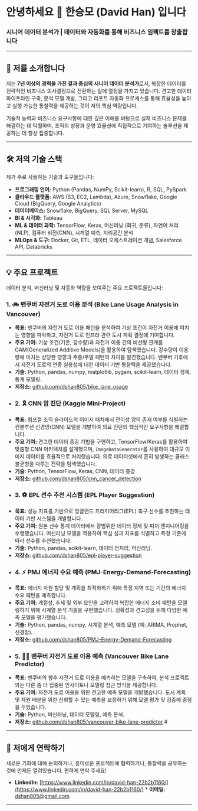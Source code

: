 # 안녕하세요 👋 한승모 (David Han) 입니다

### 시니어 데이터 분석가 | 데이터와 자동화를 통해 비즈니스 임팩트를 창출합니다

---

## 🚀 저를 소개합니다

저는 **7년 이상의 경력을 가진 결과 중심의 시니어 데이터 분석가**로서, 복잡한 데이터를 전략적인 비즈니스 의사결정으로 전환하는 일에 열정을 가지고 있습니다. 견고한 데이터 파이프라인 구축, 분석 모델 개발, 그리고 리포트 자동화 프로세스를 통해 효율성을 높이고 실행 가능한 통찰력을 제공하는 것이 저의 핵심 역량입니다.

기술적 능력과 비즈니스 요구사항에 대한 깊은 이해를 바탕으로 실제 비즈니스 문제를 해결하는 데 탁월하며, 조직의 성장과 운영 효율성에 직접적으로 기여하는 솔루션을 제공하는 데 항상 집중합니다.

---

## 🛠️ 저의 기술 스택

제가 주로 사용하는 기술과 도구들입니다:

* **프로그래밍 언어:** Python (Pandas, NumPy, Scikit-learn), R, SQL, PySpark
* **클라우드 플랫폼:** AWS (S3, EC2, Lambda), Azure, Snowflake, Google Cloud (BigQuery, Google Analytics)
* **데이터베이스:** Snowflake, BigQuery, SQL Server, MySQL
* **BI & 시각화:** Tableau
* **ML & 데이터 과학:** TensorFlow, Keras, 머신러닝 (회귀, 분류), 자연어 처리(NLP), 컴퓨터 비전(CNN), 시계열 예측, 지리공간 분석
* **MLOps & 도구:** Docker, Git, ETL, 데이터 오케스트레이션 개념, Salesforce API, Databricks

---

## 💡 주요 프로젝트

데이터 분석, 머신러닝 및 자동화 역량을 보여주는 주요 프로젝트들입니다:

### 1. 🚲 밴쿠버 자전거 도로 이용 분석 (Bike Lane Usage Analysis in Vancouver)
* **목표:** 밴쿠버의 자전거 도로 이용 패턴을 분석하여 기상 조건이 자전거 이용에 미치는 영향을 파악하고, 자전거 도로 인프라 관련 도시 계획 결정에 기여합니다.
* **주요 기여:** 기상 조건(기온, 강수량)과 자전거 이용 간의 비선형 관계를 GAM(Generalized Additive Models)을 활용하여 탐색했습니다. 강수량이 이용량에 미치는 상당한 영향과 주중/주말 패턴의 차이를 발견했습니다. 밴쿠버 기후에서 자전거 도로의 연중 실용성에 대한 데이터 기반 통찰력을 제공했습니다.
* **기술:** Python, pandas, numpy, matplotlib, pygam, scikit-learn, 데이터 정제, 통계 모델링.
* **저장소:** [github.com/dshan805/bike_lane_usage](https://github.com/dshan805/bike_lane_usage)
* ### 2. 🎗️ CNN 암 진단 (Kaggle Mini-Project)
* **목표:** 림프절 조직 슬라이드의 이미지 패치에서 전이성 암의 존재 여부를 식별하는 컨볼루션 신경망(CNN) 모델을 개발하여 의료 진단의 핵심적인 요구사항을 해결합니다.
* **주요 기여:** 견고한 데이터 증강 기법을 구현하고, TensorFlow/Keras를 활용하여 맞춤형 CNN 아키텍처를 설계했으며, `ImageDataGenerator`를 사용하여 대규모 이미지 데이터를 효율적으로 처리했습니다. 의료 데이터셋에서 흔히 발생하는 클래스 불균형을 다루는 전략을 탐색했습니다.
* **기술:** Python, TensorFlow, Keras, CNN, 데이터 증강
* **저장소:** [github.com/dshan805/cnn_cancer_detection](https://github.com/dshan805/cnn_cancer_detection)
* ### 3. ⚽ EPL 선수 추천 시스템 (EPL Player Suggestion)
* **목표:** 성능 지표를 기반으로 잉글랜드 프리미어리그(EPL) 축구 선수를 추천하는 데이터 기반 시스템을 개발합니다.
* **주요 기여:** 원본 선수 통계 데이터에서 광범위한 데이터 정제 및 피처 엔지니어링을 수행했습니다. 머신러닝 모델을 적용하여 핵심 성과 지표를 식별하고 특정 기준에 따라 선수를 추천했습니다.
* **기술:** Python, pandas, scikit-learn, 데이터 전처리, 머신러닝.
* **저장소:** [github.com/dshan805/epl-player-suggestion](https://github.com/dshan805/epl-player-suggestion)
* ### 4. ⚡ PMJ 에너지 수요 예측 (PMJ-Energy-Demand-Forecasting)
* **목표:** 에너지 자원 할당 및 계획을 최적화하기 위해 특정 지역 또는 기간의 에너지 수요 패턴을 예측합니다.
* **주요 기여:** 계절성, 추세 및 외부 요인을 고려하여 복잡한 에너지 소비 패턴을 모델링하기 위해 시계열 분석 기술을 구현했습니다. 정확성과 견고성을 위해 다양한 예측 모델을 평가했습니다.
* **기술:** Python, pandas, numpy, 시계열 분석, 예측 모델 (예: ARIMA, Prophet, 신경망).
* **저장소:** [github.com/dshan805/PMJ-Energy-Demand-Forecasting](https://github.com/dshan805/PMJ-Energy-Demand-Forecasting)
* ### 5. 🚴‍♀️ 밴쿠버 자전거 도로 이용 예측 (Vancouver Bike Lane Predictor)
* **목표:** 밴쿠버의 향후 자전거 도로 이용을 예측하는 모델을 구축하여, 분석 프로젝트와는 다른 좀 더 집중된 인사이트나 모델링 접근 방식을 제공합니다.
* **주요 기여:** 자전거 도로 이용을 위한 견고한 예측 모델을 개발했습니다. 도시 계획 및 자원 배분을 위한 신뢰할 수 있는 예측을 보장하기 위해 모델 평가 및 검증에 중점을 두었습니다.
* **기술:** Python, 머신러닝, 데이터 모델링, 예측 분석.
* **저장소:** [github.com/dshan805/vancouver-bike-lane-predictor](https://github.com/dshan805/vancouver-bike-lane-predictor) #

---

## 🤝 저에게 연락하기

새로운 기회에 대해 논의하거나, 흥미로운 프로젝트에 협력하거나, 통찰력을 공유하는 것에 언제든 열려있습니다. 편하게 연락 주세요!

* **LinkedIn:** [https://www.linkedin.com/in/david-han-22b2b1160/](https://www.linkedin.com/in/david-han-22b2b1160/) * **이메일:** dshan805@gmail.com
---
